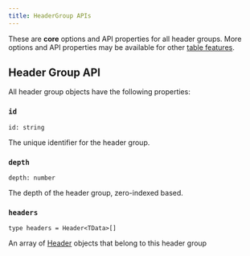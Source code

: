 ```yaml
---
title: HeaderGroup APIs
---
```


These are **core** options and API properties for all header groups. More options and API properties may be available for other [table features](../../guide/features).

## Header Group API

All header group objects have the following properties:

### `id`

```tsx
id: string
```

The unique identifier for the header group.

### `depth`

```tsx
depth: number
```

The depth of the header group, zero-indexed based.

### `headers`

```tsx
type headers = Header<TData>[]
```

An array of [Header](./header) objects that belong to this header group
